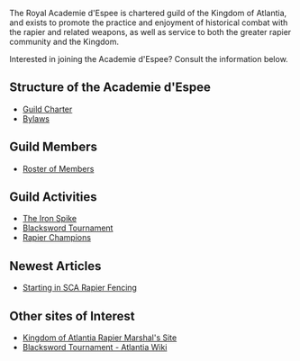 ---
---

The Royal Academie d'Espee is chartered guild of the Kingdom of Atlantia, and exists to promote the practice and enjoyment of historical combat with the rapier and related weapons, as well as service to both the greater rapier community and the Kingdom.

Interested in joining the Academie d'Espee? Consult the information below.

## Structure of the Academie d'Espee

* [Guild Charter](charter)
* [Bylaws](bylaws)

## Guild Members

* [Roster of Members](members)

## Guild Activities

* [The Iron Spike](iron-spike)
* [Blacksword Tournament](blacksword)
* [Rapier Champions](queens-champions)

## Newest Articles

* [Starting in SCA Rapier Fencing](articles/starting-in-sca-rapier-fencing/)

## Other sites of Interest

* [Kingdom of Atlantia Rapier Marshal's Site](https://marshal.atlantia.sca.org/rapier/)
* [Blacksword Tournament - Atlantia Wiki](https://www.wiki.atlantia.sca.org/index.php?title=Blacksword_Tournament)
